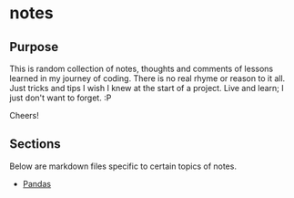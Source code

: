 # notes

## Purpose

This is random collection of notes, thoughts and comments of lessons learned in my journey of coding. There is no real rhyme or reason to it all. Just tricks and tips I wish I knew at the start of a project. Live and learn; I just don't want to forget. :P

Cheers!

## Sections

Below are markdown files specific to certain topics of notes. 

* [Pandas](pandas.md)
